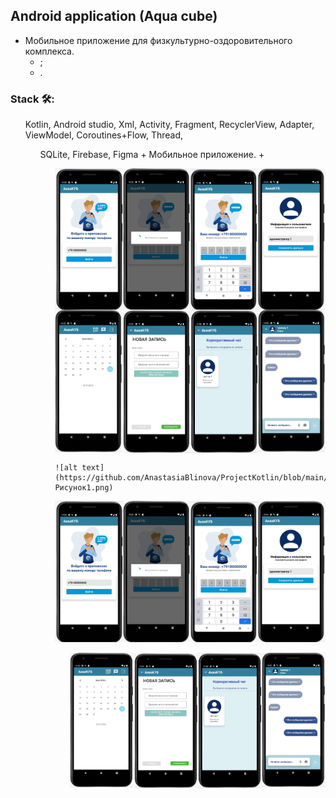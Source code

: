 ## Android application (Aqua cube)
+ Мобильное приложение для физкультурно-оздоровительного комплекса. 
  + ;
  + .
### Stack 🛠:
<ul> Kotlin, Android studio, Xml, Activity, Fragment, RecyclerView, Adapter, ViewModel, Coroutines+Flow, Thread, 
<ul> SQLite, Firebase, Figma
+ Мобильное приложение.
  +
  <ul>
    <div align="center">
<a href="https://github.com/AnastasiaBlinova/ProjectKotlin/blob/main/AquaCube/Рисунок1.png"><img hight="300" width="700" align="center" src="https://github.com/AnastasiaBlinova/ProjectKotlin/blob/main/AquaCube/Рисунок1.png" /></a>
</div>
    <a href="https://github.com/AnastasiaBlinova/ProjectKotlin/blob/main/AquaCube/Рисунок2.png"><img hight="300" width="700" align="center" src="https://github.com/AnastasiaBlinova/ProjectKotlin/blob/main/AquaCube/Рисунок2.png" /></a>
    
    ![alt text](https://github.com/AnastasiaBlinova/ProjectKotlin/blob/main/AquaCube/Рисунок1.png)
![описание](https://github.com/AnastasiaBlinova/ProjectKotlin/blob/main/AquaCube/Рисунок1.png)
    <ul>
![описание](https://github.com/AnastasiaBlinova/ProjectKotlin/blob/main/AquaCube/Рисунок2.png)
